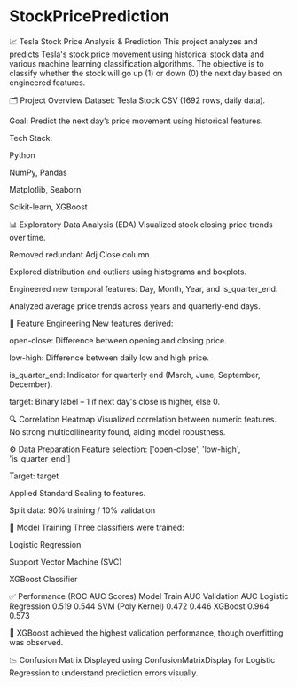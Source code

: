 # StockPricePrediction

📈 Tesla Stock Price Analysis & Prediction
This project analyzes and predicts Tesla's stock price movement using historical stock data and various machine learning classification algorithms. The objective is to classify whether the stock will go up (1) or down (0) the next day based on engineered features.

🗂️ Project Overview
Dataset: Tesla Stock CSV (1692 rows, daily data).

Goal: Predict the next day’s price movement using historical features.

Tech Stack:

Python

NumPy, Pandas

Matplotlib, Seaborn

Scikit-learn, XGBoost

📊 Exploratory Data Analysis (EDA)
Visualized stock closing price trends over time.

Removed redundant Adj Close column.

Explored distribution and outliers using histograms and boxplots.

Engineered new temporal features: Day, Month, Year, and is_quarter_end.

Analyzed average price trends across years and quarterly-end days.

🧠 Feature Engineering
New features derived:

open-close: Difference between opening and closing price.

low-high: Difference between daily low and high price.

is_quarter_end: Indicator for quarterly end (March, June, September, December).

target: Binary label – 1 if next day's close is higher, else 0.

🔍 Correlation Heatmap
Visualized correlation between numeric features. No strong multicollinearity found, aiding model robustness.

⚙️ Data Preparation
Feature selection: ['open-close', 'low-high', 'is_quarter_end']

Target: target

Applied Standard Scaling to features.

Split data: 90% training / 10% validation

🤖 Model Training
Three classifiers were trained:

Logistic Regression

Support Vector Machine (SVC)

XGBoost Classifier

✅ Performance (ROC AUC Scores)
Model	Train AUC	Validation AUC
Logistic Regression	0.519	0.544
SVM (Poly Kernel)	0.472	0.446
XGBoost	0.964	0.573

📌 XGBoost achieved the highest validation performance, though overfitting was observed.

📉 Confusion Matrix
Displayed using ConfusionMatrixDisplay for Logistic Regression to understand prediction errors visually.
     
